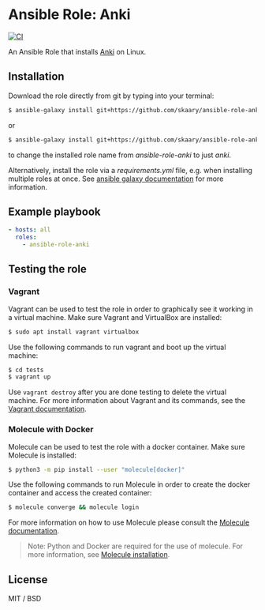 # Ansible Role: Anki
[![CI](https://github.com/skaary/ansible-role-anki/actions/workflows/ci.yml/badge.svg?branch=main&event=push)](https://github.com/skaary/ansible-role-anki/actions?query=workflow%3Ci)

An Ansible Role that installs [Anki](https://apps.ankiweb.net/) on Linux.

## Installation

Download the role directly from git by typing into your terminal:

```bash
$ ansible-galaxy install git+https://github.com/skaary/ansible-role-anki.git
```
or

```bash
$ ansible-galaxy install git+https://github.com/skaary/ansible-role-anki.git,,anki
```

to change the installed role name from _ansible-role-anki_ to just _anki_.

Alternatively, install the role via a _requirements.yml_ file, e.g. when installing multiple roles at once. See [ansible galaxy documentation](https://galaxy.ansible.com/docs/using/installing.html#installing-multiple-roles-from-a-file) for more information.

## Example playbook

```yaml
- hosts: all
  roles:
    - ansible-role-anki
```

## Testing the role

### Vagrant

Vagrant can be used to test the role in order to graphically see it working in a virtual machine. Make sure Vagrant and VirtualBox are installed:

```bash
$ sudo apt install vagrant virtualbox
```

Use the following commands to run vagrant and boot up the virtual machine:

```bash
$ cd tests
$ vagrant up
```

Use `vagrant destroy` after you are done testing to delete the virtual machine. For more information about Vagrant and its commands, see the [Vagrant documentation](https://www.vagrantup.com/docs/cli).

### Molecule with Docker

Molecule can be used to test the role with a docker container. Make sure Molecule is installed:

```bash
$ python3 -m pip install --user "molecule[docker]"
```

Use the following commands to run Molecule in order to create the docker container and access the created container:
```bash
$ molecule converge && molecule login
```

For more information on how to use Molecule please consult the [Molecule documentation](https://molecule.readthedocs.io/en/latest/getting-started.html).

> Note: Python and Docker are required for the use of molecule. For more information, see [Molecule installation](https://molecule.readthedocs.io/en/latest/installation.html).

## License

MIT / BSD
